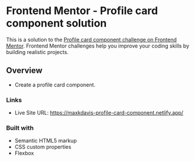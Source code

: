 # Frontend Mentor - Profile card component solution

This is a solution to the [Profile card component challenge on Frontend Mentor](https://www.frontendmentor.io/challenges/profile-card-component-cfArpWshJ). Frontend Mentor challenges help you improve your coding skills by building realistic projects.

## Overview

- Create a profile card component.

### Links

- Live Site URL: https://maxkdavis-profile-card-component.netlify.app/

### Built with

- Semantic HTML5 markup
- CSS custom properties
- Flexbox
